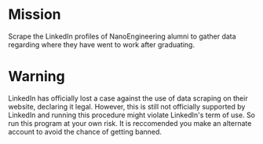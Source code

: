 # Mission
Scrape the LinkedIn profiles of NanoEngineering alumni to gather data regarding where they have went to work after graduating. 

# Warning
LinkedIn has officially lost a case against the use of data scraping on their website, declaring it legal. However, this is still not officially supported by LinkedIn and running this procedure
might violate LinkedIn's term of use. So run this program at your own risk. It is reccomended you make an alternate account to avoid the chance of getting banned.
